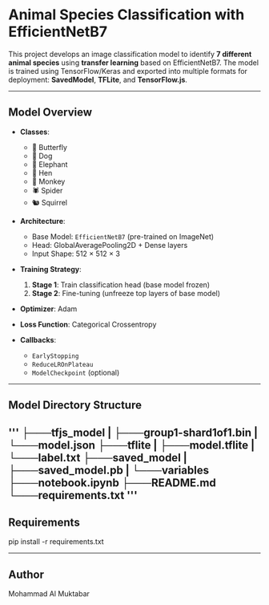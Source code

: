 # Animal Species Classification with EfficientNetB7

This project develops an image classification model to identify **7 different animal species** using **transfer learning** based on EfficientNetB7. The model is trained using TensorFlow/Keras and exported into multiple formats for deployment: **SavedModel**, **TFLite**, and **TensorFlow.js**.

---

## Model Overview

- **Classes**:  
  - 🦋 Butterfly  
  - 🐶 Dog  
  - 🐘 Elephant  
  - 🐔 Hen  
  - 🐒 Monkey  
  - 🕷 Spider  
  - 🐿 Squirrel

- **Architecture**:  
  - Base Model: `EfficientNetB7` (pre-trained on ImageNet)  
  - Head: GlobalAveragePooling2D + Dense layers  
  - Input Shape: 512 × 512 × 3

- **Training Strategy**:
  1. **Stage 1**: Train classification head (base model frozen)
  2. **Stage 2**: Fine-tuning (unfreeze top layers of base model)

- **Optimizer**: Adam  
- **Loss Function**: Categorical Crossentropy  
- **Callbacks**:  
  - `EarlyStopping`  
  - `ReduceLROnPlateau`  
  - `ModelCheckpoint` (optional)  

---

## Model Directory Structure
'''
├───tfjs_model
| ├───group1-shard1of1.bin
| └───model.json
├───tflite
| ├───model.tflite
| └───label.txt
├───saved_model
| ├───saved_model.pb
| └───variables
├───notebook.ipynb
├───README.md
└───requirements.txt
'''
---

## Requirements
pip install -r requirements.txt

---

## Author

Mohammad Al Muktabar
